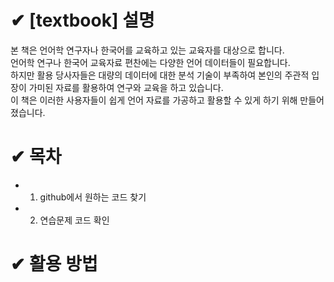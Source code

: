 # ✔ [textbook] 설명

본 책은 언어학 연구자나 한국어를 교육하고 있는 교육자를 대상으로 합니다.   
언어학 연구나 한국어 교육자료 편찬에는 다양한 언어 데이터들이 필요합니다.   
하지만 활용 당사자들은 대량의 데이터에 대한 분석 기술이 부족하여 본인의 주관적 입장이 가미된 자료를 활용하여 연구와 교육을 하고 있습니다.    
이 책은 이러한 사용자들이 쉽게 언어 자료를 가공하고 활용할 수 있게 하기 위해 만들어졌습니다.

# ✔ 목차
* 1. github에서 원하는 코드 찾기
* 2. 연습문제 코드 확인


# ✔ 활용 방법
